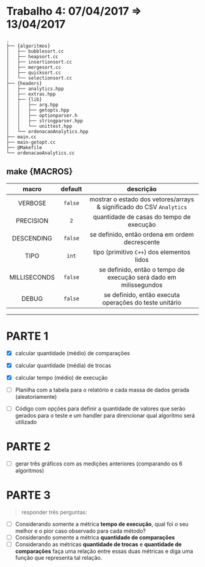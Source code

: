 # Trabalho 4: 07/04/2017 ⇒ 13/04/2017

<!-- http://fnal.gov/docs/products/gcc/libg++/libg++_toc.html -->
<!-- LEGENDAS DA TREE DIRECTORY:
{pasta}
@executavel
-->
```
.
├── {algoritmos}
│   ├── bubblesort.cc
│   ├── heapsort.cc
│   ├── insertionsort.cc
│   ├── mergesort.cc
│   ├── quicksort.cc
│   └── selectionsort.cc
├── {headers}
│   ├── analytics.hpp
│   ├── extras.hpp
│   ├── {lib}
│   │   ├── arg.hpp
│   │   ├── getopts.hpp
│   │   ├── optionparser.h
│   │   ├── stringparser.hpp
│   │   └── unittest.hpp
│   └── ordenacaoAnalytics.hpp
├── main.cc
├── main-getopt.cc
├── @Makefile
└── ordenacaoAnalytics.cc
```

##  make {MACROS}

| macro	      | default | descrição |
|:-----------:|:-------:|:---------:|
| VERBOSE     | `false` | mostrar o estado dos vetores/arrays & significado do CSV `Analytics`
| PRECISION   | `2`     | quantidade de casas do tempo de execução
| DESCENDING  | `false` | se definido, então ordena em ordem decrescente
| TIPO        | `int`   | tipo (primitivo `C++`) dos elementos lidos
| MILLISECONDS| `false` | se definido, então o tempo de execução será dado em milissegundos
| DEBUG       | `false` | se definido, então executa operações do teste unitário


***

PARTE 1
=======
- [x] calcular quantidade (médio) de comparações
- [x] calcular quantidade (média) de trocas
- [x] calcular tempo (médio) de execução
- [ ] Planilha com a tabela para o relatório e cada massa de dados gerada (aleatoriamente)
- [ ] Código com opções para definir a quantidade de valores que serão gerados para o teste e um handler para direncionar qual algoritmo será utilizado


PARTE 2
=======
- [ ] gerar três gráficos com as medições anteriores (comparando os 6 algoritmos)


PARTE 3
=======
> responder três perguntas:

- [ ] Considerando somente a métrica **tempo de execução**, qual foi o seu melhor e o pior caso observado para cada método?
- [ ] Considerando somente a métrica **quantidade de comparações**
- [ ] Considerando as métricas **quantidade de trocas** e **quantidade de comparações** faça uma relação entre essas duas métricas e diga uma função que representa tal relação.
